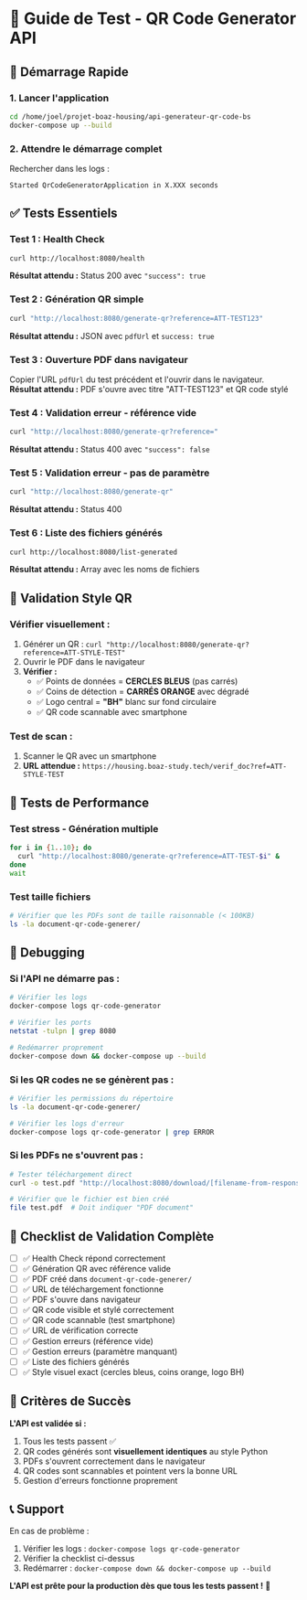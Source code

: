 # 🧪 Guide de Test - QR Code Generator API

## 🚀 Démarrage Rapide

### 1. Lancer l'application
```bash
cd /home/joel/projet-boaz-housing/api-generateur-qr-code-bs
docker-compose up --build
```

### 2. Attendre le démarrage complet
Rechercher dans les logs :
```
Started QrCodeGeneratorApplication in X.XXX seconds
```

## ✅ Tests Essentiels

### Test 1 : Health Check
```bash
curl http://localhost:8080/health
```
**Résultat attendu :** Status 200 avec `"success": true`

### Test 2 : Génération QR simple
```bash
curl "http://localhost:8080/generate-qr?reference=ATT-TEST123"
```
**Résultat attendu :** JSON avec `pdfUrl` et `success: true`

### Test 3 : Ouverture PDF dans navigateur
Copier l'URL `pdfUrl` du test précédent et l'ouvrir dans le navigateur.
**Résultat attendu :** PDF s'ouvre avec titre "ATT-TEST123" et QR code stylé

### Test 4 : Validation erreur - référence vide
```bash
curl "http://localhost:8080/generate-qr?reference="
```
**Résultat attendu :** Status 400 avec `"success": false`

### Test 5 : Validation erreur - pas de paramètre
```bash
curl "http://localhost:8080/generate-qr"
```
**Résultat attendu :** Status 400

### Test 6 : Liste des fichiers générés
```bash
curl http://localhost:8080/list-generated
```
**Résultat attendu :** Array avec les noms de fichiers

## 🎯 Validation Style QR

### Vérifier visuellement :
1. Générer un QR : `curl "http://localhost:8080/generate-qr?reference=ATT-STYLE-TEST"`
2. Ouvrir le PDF dans le navigateur
3. **Vérifier :**
   - ✅ Points de données = **CERCLES BLEUS** (pas carrés)
   - ✅ Coins de détection = **CARRÉS ORANGE** avec dégradé
   - ✅ Logo central = **"BH"** blanc sur fond circulaire
   - ✅ QR code scannable avec smartphone

### Test de scan :
1. Scanner le QR avec un smartphone
2. **URL attendue :** `https://housing.boaz-study.tech/verif_doc?ref=ATT-STYLE-TEST`

## 🔧 Tests de Performance

### Test stress - Génération multiple
```bash
for i in {1..10}; do
  curl "http://localhost:8080/generate-qr?reference=ATT-TEST-$i" &
done
wait
```

### Test taille fichiers
```bash
# Vérifier que les PDFs sont de taille raisonnable (< 100KB)
ls -la document-qr-code-generer/
```

## 🐛 Debugging

### Si l'API ne démarre pas :
```bash
# Vérifier les logs
docker-compose logs qr-code-generator

# Vérifier les ports
netstat -tulpn | grep 8080

# Redémarrer proprement
docker-compose down && docker-compose up --build
```

### Si les QR codes ne se génèrent pas :
```bash
# Vérifier les permissions du répertoire
ls -la document-qr-code-generer/

# Vérifier les logs d'erreur
docker-compose logs qr-code-generator | grep ERROR
```

### Si les PDFs ne s'ouvrent pas :
```bash
# Tester téléchargement direct
curl -o test.pdf "http://localhost:8080/download/[filename-from-response]"

# Vérifier que le fichier est bien créé
file test.pdf  # Doit indiquer "PDF document"
```

## 🎯 Checklist de Validation Complète

- [ ] ✅ Health Check répond correctement
- [ ] ✅ Génération QR avec référence valide
- [ ] ✅ PDF créé dans `document-qr-code-generer/`
- [ ] ✅ URL de téléchargement fonctionne
- [ ] ✅ PDF s'ouvre dans navigateur
- [ ] ✅ QR code visible et stylé correctement
- [ ] ✅ QR code scannable (test smartphone)
- [ ] ✅ URL de vérification correcte
- [ ] ✅ Gestion erreurs (référence vide)
- [ ] ✅ Gestion erreurs (paramètre manquant)
- [ ] ✅ Liste des fichiers générés
- [ ] ✅ Style visuel exact (cercles bleus, coins orange, logo BH)

## 🎉 Critères de Succès

**L'API est validée si :**
1. Tous les tests passent ✅
2. QR codes générés sont **visuellement identiques** au style Python
3. PDFs s'ouvrent correctement dans le navigateur
4. QR codes sont scannables et pointent vers la bonne URL
5. Gestion d'erreurs fonctionne proprement

## 📞 Support

En cas de problème :
1. Vérifier les logs : `docker-compose logs qr-code-generator`
2. Vérifier la checklist ci-dessus
3. Redémarrer : `docker-compose down && docker-compose up --build`

**L'API est prête pour la production dès que tous les tests passent !** 🚀
